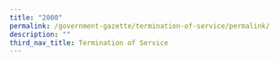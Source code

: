 ```yaml
---
title: "2000"
permalink: /government-gazette/termination-of-service/permalink/
description: ""
third_nav_title: Termination of Service
---
```


